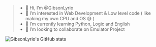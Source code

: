 > - 👋 Hi, I’m @GibsonLyrio
> - 👀 I’m interested in Web Development & Low level code ( like making my own CPU and OS 😅 )
> - 🌱 I’m currently learning Python, Logic and English
> - 💞️ I’m looking to collaborate on Emulator Project

![GibsonLyrio's GitHub stats](https://github-readme-stats.vercel.app/api?username=GibsonLyrio&show_icons=true&theme=github_dark)
